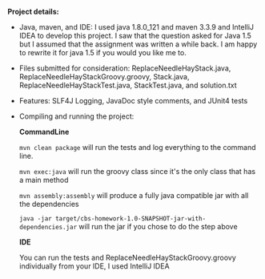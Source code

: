 
**Project details:**

- Java, maven, and IDE: I used java 1.8.0_121 and maven 3.3.9 and IntelliJ IDEA to develop this project. I saw that the question asked for Java 1.5 but I assumed that the assignment was written a while back. I am happy to rewrite it for java 1.5 if you would you like me to.

- Files submitted for consideration: ReplaceNeedleHayStack.java, ReplaceNeedleHayStackGroovy.groovy, Stack.java, ReplaceNeedleHayStackTest.java, StackTest.java, and solution.txt

- Features: SLF4J Logging, JavaDoc style comments, and JUnit4 tests

- Compiling and running the project: 

     **CommandLine**

    ``mvn clean package`` will run the tests and log everything to the command line.

    ``mvn exec:java`` will run the groovy class since it's the only class that has a main method

    ``mvn assembly:assembly`` will produce a fully java compatible jar with all the dependencies

    ``java -jar target/cbs-homework-1.0-SNAPSHOT-jar-with-dependencies.jar`` will run the jar if you chose to do the step above

    **IDE**

    You can run the tests and ReplaceNeedleHayStackGroovy.groovy individually from your IDE, I used IntelliJ IDEA  







 


